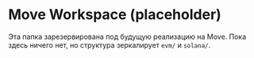 ﻿# Move Workspace (placeholder)

Эта папка зарезервирована под будущую реализацию на Move. Пока здесь ничего нет, но структура зеркалирует `evm/` и `solana/`.

